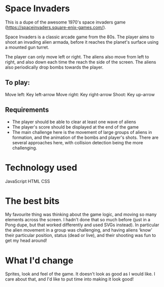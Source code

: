 # Space Invaders
This is a dupe of the awesome 1970's space invaders game (https://spaceinvaders.square-enix-games.com/).

Space Invaders is a classic arcade game from the 80s. The player aims to shoot an invading alien armada, before it reaches the planet's surface using a mounted gun turret.

The player can only move left or right. The aliens also move from left to right, and also down each time the reach the side of the screen. The aliens also periodically drop bombs towards the player.

## To play:
Move left: Key left-arrow
Move right: Key right-arrow
Shoot: Key up-arrow

## Requirements
* The player should be able to clear at least one wave of aliens
* The player's score should be displayed at the end of the game
* The main challenge here is the movement of large groups of aliens in formation, and the animation of the bombs and player's shots. There are several approaches here, with collision detection being the more challenging.

# Technology used
JavaScript
HTML
CSS

# The best bits
My favourite thing was thinking about the game logic, and moving so many elements across the screen. I hadn't done that so much before (just in a Pong dupe, but that worked differently and used SVGs instead). In particular the alien movement in a group was challenging, and having aliens ‘know’ their particular position, status (dead or live), and their shooting was fun to get my head around!

# What I'd change
Sprites, look and feel of the game. It doesn't look as good as I would like. I care about that, and I'd like to put time into making it look good!

